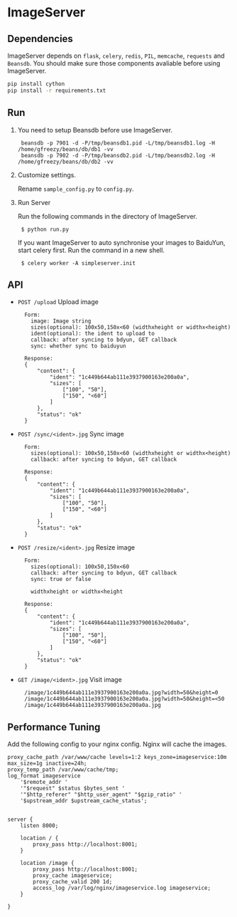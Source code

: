 ImageServer
===========
Dependencies
-----------
ImageServer depends on `flask`, `celery`, `redis`, `PIL`, `memcache`, `requests` and `Beansdb`. You should make sure those components avaliable before using ImageServer.

```bash
pip install cython
pip install -r requirements.txt
```

Run
-------
1. You need to setup Beansdb before use ImageServer.

        beansdb -p 7901 -d -P/tmp/beansdb1.pid -L/tmp/beansdb1.log -H /home/gfreezy/beans/db/db1 -vv
        beansdb -p 7902 -d -P/tmp/beansdb2.pid -L/tmp/beansdb2.log -H /home/gfreezy/beans/db/db2 -vv

2. Customize settings.

    Rename `sample_config.py` to `config.py`.

2. Run Server

    Run the following commands in the directory of ImageServer.

        $ python run.py

    If you want ImageServer to auto synchronise your images to BaiduYun, start celery first. Run the command in a new shell.

        $ celery worker -A simpleserver.init


API
--------
* `POST /upload` Upload image

        Form:
          image: Image string
          sizes(optional): 100x50,150x<60 (widthxheight or widthx<height)
          ident(optional): the ident to upload to
          callback: after syncing to bdyun, GET callback
          sync: whether sync to baiduyun

        Response:
        {
            "content": {
                "ident": "1c449b644ab111e3937900163e200a0a",
                "sizes": [
                    ["100", "50"],
                    ["150", "<60"]
                ]
            },
            "status": "ok"
        }

* `POST /sync/<ident>.jpg` Sync image

        Form:
          sizes(optional): 100x50,150x<60 (widthxheight or widthx<height)
          callback: after syncing to bdyun, GET callback

        Response:
        {
            "content": {
                "ident": "1c449b644ab111e3937900163e200a0a",
                "sizes": [
                    ["100", "50"],
                    ["150", "<60"]
                ]
            },
            "status": "ok"
        }

* `POST /resize/<ident>.jpg` Resize image

        Form:
          sizes(optional): 100x50,150x<60
          callback: after syncing to bdyun, GET callback
          sync: true or false

          widthxheight or widthx<height

        Response:
        {
            "content": {
                "ident": "1c449b644ab111e3937900163e200a0a",
                "sizes": [
                    ["100", "50"],
                    ["150", "<60"]
                ]
            },
            "status": "ok"
        }

* `GET /image/<ident>.jpg` Visit image

        /image/1c449b644ab111e3937900163e200a0a.jpg?width=50&height=0
        /image/1c449b644ab111e3937900163e200a0a.jpg?width=50&height=<50
        /image/1c449b644ab111e3937900163e200a0a.jpg


Performance Tuning
-------------------
Add the following config to your nginx config. Nginx will cache the images.

```nginx
proxy_cache_path /var/www/cache levels=1:2 keys_zone=imageservice:10m max_size=1g inactive=24h;
proxy_temp_path /var/www/cache/tmp;
log_format imageservice
    '$remote_addr '
    '"$request" $status $bytes_sent '
    '"$http_referer" "$http_user_agent" "$gzip_ratio" '
    '$upstream_addr $upstream_cache_status';


server {
    listen 8000;

    location / {
        proxy_pass http://localhost:8001;
    }

    location /image {
        proxy_pass http://localhost:8001;
        proxy_cache imageservice;
        proxy_cache_valid 200 1d;
        access_log /var/log/nginx/imageservice.log imageservice;
    }

}
```
